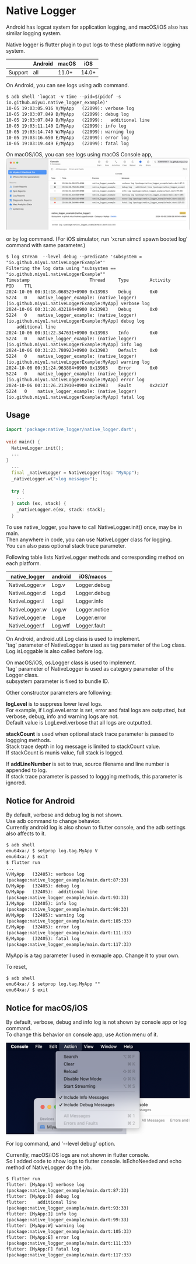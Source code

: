 # Native Logger

Android has logcat system for application logging,
and macOS/iOS also has similar logging system.

Native logger is flutter plugin to put logs to these platform native logging system.

| |Android|macOS|iOS|
-|-|-|-
| Support |all| 11.0+ | 14.0+ |

On Android, you can see logs using adb command.

```
$ adb shell 'logcat -v time --pid=$(pidof -s io.github.miyu1.native_logger_example)'
10-05 19:03:05.916 V/MyApp   (22099): verbose log
10-05 19:03:07.849 D/MyApp   (22099): debug log
10-05 19:03:07.849 D/MyApp   (22099): 	additional line
10-05 19:03:11.140 I/MyApp   (22099): info log
10-05 19:03:14.740 W/MyApp   (22099): warning log
10-05 19:03:16.650 E/MyApp   (22099): error log
10-05 19:03:19.449 E/MyApp   (22099): fatal log
```

On macOS/iOS, you can see logs using macOS Console app,
![Console App](images/console_app.png "Console App")  

or by log command.
(For iOS simulator, run 'xcrun simctl spawn booted log' command with same parameter.)

```
$ log stream  --level debug --predicate 'subsystem = "io.github.miyu1.nativeLoggerExample"'
Filtering the log data using "subsystem == "io.github.miyu1.nativeLoggerExample""
Timestamp                       Thread     Type        Activity             PID    TTL  
2024-10-06 00:31:18.068529+0900 0x13983    Debug       0x0                  5224   0    native_logger_example: (native_logger) [io.github.miyu1.nativeLoggerExample:MyApp] verbose log
2024-10-06 00:31:20.432184+0900 0x13983    Debug       0x0                  5224   0    native_logger_example: (native_logger) [io.github.miyu1.nativeLoggerExample:MyApp] debug log
	additional line
2024-10-06 00:31:22.347631+0900 0x13983    Info        0x0                  5224   0    native_logger_example: (native_logger) [io.github.miyu1.nativeLoggerExample:MyApp] info log 
2024-10-06 00:31:23.780923+0900 0x13983    Default     0x0                  5224   0    native_logger_example: (native_logger) [io.github.miyu1.nativeLoggerExample:MyApp] warning log 
2024-10-06 00:31:24.963804+0900 0x13983    Error       0x0                  5224   0    native_logger_example: (native_logger) [io.github.miyu1.nativeLoggerExample:MyApp] error log 
2024-10-06 00:31:26.213910+0900 0x13983    Fault       0x2c32f              5224   0    native_logger_example: (native_logger) [io.github.miyu1.nativeLoggerExample:MyApp] fatal log 
```

## Usage

```dart
import 'package:native_logger/native_logger.dart';

void main() {
  NativeLogger.init();
  ...
}
  ...
  final _nativeLogger = NativeLogger(tag: "MyApp");
  _nativeLogger.w("<log message>");

  try {
    ... 
  } catch (ex, stack) {
    _nativeLogger.e(ex, stack: stack);
  }
```

To use native_logger, you have to call NativeLogger.init() once, may be in main.  
Then anywhere in code, you can use NativeLogger class for logging.  
You can also pass optional stack trace parameter.

Following table lists NativeLogger methods and corresponding method on each platform. 

| native_logger | android | iOS/macos | 
-|-|-
| NativeLogger.v | Log.v | Logger.debug |
| NativeLogger.d | Log.d | Logger.debug |
| NativeLogger.i | Log.i | Logger.info |
| NativeLogger.w | Log.w | Logger.notice |
| NativeLogger.e | Log.e | Logger.error |
| NativeLogger.f | Log.wtf | Logger.fault |

On Android, android.util.Log class is used to implement.  
'tag' parameter of NativeLogger is used as tag parameter of the Log class.  
Log.isLoggable is also called before log.

On macOS/iOS, os.Logger class is used to implement.  
'tag' parameter of NativeLogger is used as category parameter of the Logger class.  
subsystem parameter is fixed to bundle ID.

Other constructor parameters are following:

**logLevel** is to suppress lower level logs.  
For example, if LogLevel.error is set, error and fatal logs are outputted,
but verbose, debug, info and warning logs are not.  
Default value is LogLevel.verbose that all logs are outputted.

**stackCount** is used when optional stack trace parameter is
passed to loggging methods.  
Stack trace depth in log message is limited to stackCount value.  
If stackCount is munis value, full stack is logged.

If **addLineNumber** is set to true,
source filename and line number is appended to log.  
If stack trace parameter is passed to loggging methods, this parameter is ignored.

## Notice for Android

By default, verbose and debug log is not shown.  
Use adb command to change behavior.  
Currently android log is also shown to flutter console, and the adb settings also affects to it.

```
$ adb shell
emu64xa:/ $ setprop log.tag.MyApp V
emu64xa:/ $ exit
$ flutter run
...
V/MyApp   (32405): verbose log (package:native_logger_example/main.dart:87:33)
D/MyApp   (32405): debug log
D/MyApp   (32405): 	additional line (package:native_logger_example/main.dart:93:33)
I/MyApp   (32405): info log (package:native_logger_example/main.dart:99:33)
W/MyApp   (32405): warning log (package:native_logger_example/main.dart:105:33)
E/MyApp   (32405): error log (package:native_logger_example/main.dart:111:33)
E/MyApp   (32405): fatal log (package:native_logger_example/main.dart:117:33)
```

MyApp is a tag parameter I used in exmaple app.
Change it to your own.  

To reset,
```
$ adb shell  
emu64xa:/ $ setprop log.tag.MyApp ""
emu64xa:/ $ exit
```
## Notice for macOS/iOS
By default, verbose, debug and info log is not shown by console app or log command.  
To change this behavior on console app, use Action menu of it.

![Console App Menu](images/console_app_menu.png "Console App Menu") 

For log command, and '--level debug' option.

Currently, macOS/iOS logs are not shown in flutter console.  
So I added code to show logs to flutter console.
isEchoNeeded and echo method of NativeLogger do the job. 

```
$ flutter run
flutter: [MyApp:V] verbose log (package:native_logger_example/main.dart:87:33)
flutter: [MyApp:D] debug log
flutter: 	additional line (package:native_logger_example/main.dart:93:33)
flutter: [MyApp:I] info log (package:native_logger_example/main.dart:99:33)
flutter: [MyApp:W] warning log (package:native_logger_example/main.dart:105:33)
flutter: [MyApp:E] error log (package:native_logger_example/main.dart:111:33)
flutter: [MyApp:F] fatal log (package:native_logger_example/main.dart:117:33)
```
